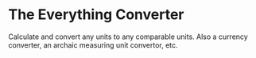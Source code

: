 # The Everything Converter
Calculate and convert any units to any comparable units. Also a currency converter, an archaic measuring unit convertor, etc.
